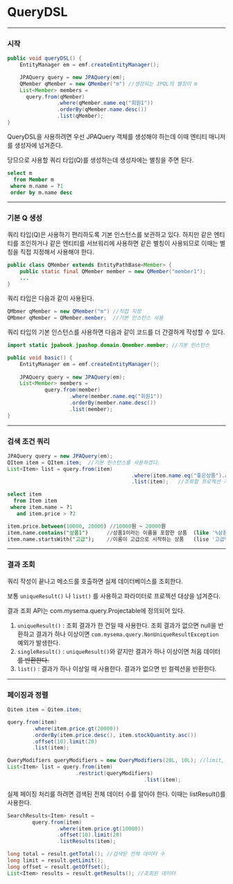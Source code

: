 # QueryDSL

---

### 시작

```java
public void queryDSL() {
	EntityManager em = emf.createEntityManager();

	JPAQuery query = new JPAQuery(em);
	QMember qMember = new QMember("m") //생성되는 JPQL의 별칭이 m
	List<Member> members = 
	  query.from(qMember)
				.where(qMember.name.eq("회원1"))
				.orderBy(qMember.name.desc())
				.list(qMember);
}
```

QueryDSL을 사용하려면 우선 JPAQuery 객체를 생성해야 하는데 이때 엔티티 매니저를 생성자에 넘겨준다.

당므으로 사용할 쿼리 타입(Q)를 생성하는데 생성자에는 별칭을 주면 된다.

```sql
select m 
  from Member m
 where m.name = ?1
 order by m.name desc
```

---

### 기본 Q 생성

쿼리 타입(Q)은 사용하기 편리하도록 기본 인스턴스를 보관하고 있다. 
하지만 같은 엔티티를 조인하거나 같은 엔티티를 서브워리에 사용하면 같은 별칭이 사용되므로 이때는 별칭을 직접 지정해서 사용해야 한다.

```java
public class QMember extends EntityPathBase<Member> {
	public static final QMember member = new QMember("member1");
	...
}
```

쿼리 타입은 다음과 같이 사용된다.

```java
QMbmer qMember = new QMember("m") //직접 지정
QMbmer qMember = QMember.member;  //기본 인스턴스 사용
```

쿼리 타입의 기본 인스턴스를 사용하면 다음과 같이 코드를 더 간결하게 작성할 수 있다.

```java
import static jpabook.jpashop.domain.Qmember.member; //기본 인스턴스

public void basic() {
	EntityManager em = emf.createEntityManager();
	
	JPAQuery query = new JPAQuery(em);
	List<Member> members = 
			query.from(member)
					.where(member.name.eq("회원1"))
					.orderBy(member.name.desc())
					.list(member);
}
```

---

### 검색 조건 쿼리

```java
JPAQuery query = new JPAQuery(em);
QItem item = QItem.item;  //기본 인스턴스를 사용하겠다.
List<Item> list = query.from(item)
										.where(item.name.eq("좋은상품").and(item.price.gt(20000))
										.list(item);   //조회할 프로젝션 지정
```

```sql
select item
  from Item item
 where item.name = ?1 
   and item.price > ?2
```

```sql
item.price.between(10000, 20000) //10000원 ~ 20000원
item.name.contains("상품1")      //상품1이라는 이름을 포함한 상품  (like '%상품%')
item.name.startsWith("고급");    //이름이 고급으로 시작하는 상품   (lise '고급%') 
```

---

### 결과 조회

쿼리 작성이 끝나고 메소드를 호출하면 실제 데이터베이스를 조회한다.

보통 `uniqueResult()` 나 `list()` 를 사용하고 파라미터로 프로젝션 대상을 넘겨준다.

결과 조회 API는 com.mysema.query.Projectable에 정의되어 있다.

1. `uniqueResult()` : 조회 결과가 한 건일 때 사용한다. 조회 결과가 없으면 null을 반환하고 결과가 하나 이상이면 `com.mysema.query.NonUniqueResultException` 예외가 발생한다.
2. `singleResult()` : `uniqueResult()`와 같지만 결과가 하나 이상이면 처음 데이터~~~~~~~~~~~~~~~~~~~~~~~~~~~~를 반환한다.~~~~~~~~~~~~~~~~~~~~~~~~~~~~
3. `list()` : 결과가 하나 이상일 때 사용한다. 결과가 없으면 빈 컬렉션을 반환한다.

---

### 페이징과 정렬

```java
Qitem item = Qitem.item;

query.from(item)
		.where(item.price.gt(20000))
		.orderBy(item.price.desc(), item.stockQuantity.asc())
		.offset(10).limit(20)
		.list(item);
```

```java
QueryModifiers queryModifiers = new QueryModifiers(20L, 10L); //limit, offset
List<Item> list = query.from(item)
                      .restrict(queryModifiers)
											.list(item);
```

실제 페이징 처리를 하려면 검색된 전체 데이터 수를 알아야 한다. 이때는 listResult()를 사용한다.

```java
SearchResults<Item> result = 
		query.from(item)
				.where(item.price.gt(10000))
				.offset(10).limit(20)
				.listResults(item);

long total = result.getTotal(); //검색된 전체 데이터 수
long limit = result.getLimit();
long offset = result.getOffset();
List<Item> results = result.getResults(); //조회된 데이터
```